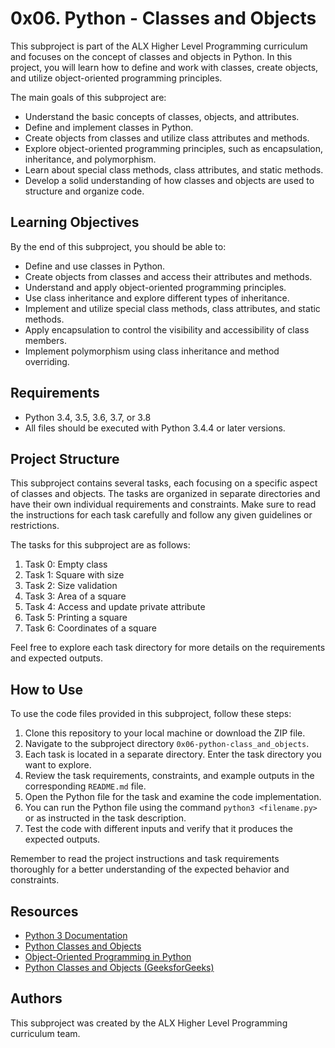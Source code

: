 # 0x06. Python - Classes and Objects

This subproject is part of the ALX Higher Level Programming curriculum and focuses on the concept of classes and objects in Python. In this project, you will learn how to define and work with classes, create objects, and utilize object-oriented programming principles.

The main goals of this subproject are:

- Understand the basic concepts of classes, objects, and attributes.
- Define and implement classes in Python.
- Create objects from classes and utilize class attributes and methods.
- Explore object-oriented programming principles, such as encapsulation, inheritance, and polymorphism.
- Learn about special class methods, class attributes, and static methods.
- Develop a solid understanding of how classes and objects are used to structure and organize code.

## Learning Objectives

By the end of this subproject, you should be able to:

- Define and use classes in Python.
- Create objects from classes and access their attributes and methods.
- Understand and apply object-oriented programming principles.
- Use class inheritance and explore different types of inheritance.
- Implement and utilize special class methods, class attributes, and static methods.
- Apply encapsulation to control the visibility and accessibility of class members.
- Implement polymorphism using class inheritance and method overriding.

## Requirements

- Python 3.4, 3.5, 3.6, 3.7, or 3.8
- All files should be executed with Python 3.4.4 or later versions.

## Project Structure

This subproject contains several tasks, each focusing on a specific aspect of classes and objects. The tasks are organized in separate directories and have their own individual requirements and constraints. Make sure to read the instructions for each task carefully and follow any given guidelines or restrictions.

The tasks for this subproject are as follows:

1. Task 0: Empty class
2. Task 1: Square with size
3. Task 2: Size validation
4. Task 3: Area of a square
5. Task 4: Access and update private attribute
6. Task 5: Printing a square
7. Task 6: Coordinates of a square

Feel free to explore each task directory for more details on the requirements and expected outputs.

## How to Use

To use the code files provided in this subproject, follow these steps:

1. Clone this repository to your local machine or download the ZIP file.
2. Navigate to the subproject directory `0x06-python-class_and_objects`.
3. Each task is located in a separate directory. Enter the task directory you want to explore.
4. Review the task requirements, constraints, and example outputs in the corresponding `README.md` file.
5. Open the Python file for the task and examine the code implementation.
6. You can run the Python file using the command `python3 <filename.py>` or as instructed in the task description.
7. Test the code with different inputs and verify that it produces the expected outputs.

Remember to read the project instructions and task requirements thoroughly for a better understanding of the expected behavior and constraints.

## Resources

- [Python 3 Documentation](https://docs.python.org/3/)
- [Python Classes and Objects](https://realpython.com/python3-object-oriented-programming/)
- [Object-Oriented Programming in Python](https://realpython.com/tutorials/object-oriented-programming-python/)
- [Python Classes and Objects (GeeksforGeeks)](https://www.geeksforgeeks.org/python-classes-and-objects/)

## Authors

This subproject was created by the ALX Higher Level Programming curriculum team.